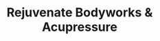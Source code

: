 ---
title: "Rejuvenate Bodyworks & Acupressure"
url: /malden/rejuvenate-bodyworks-und-acupressure/
shop: Kosmetik
---